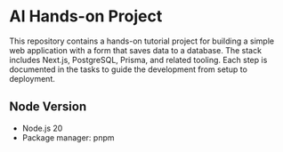 # AI Hands-on Project

This repository contains a hands-on tutorial project for building a simple web application with a form that saves data to a database. The stack includes Next.js, PostgreSQL, Prisma, and related tooling. Each step is documented in the tasks to guide the development from setup to deployment.

## Node Version

- Node.js 20
- Package manager: pnpm

